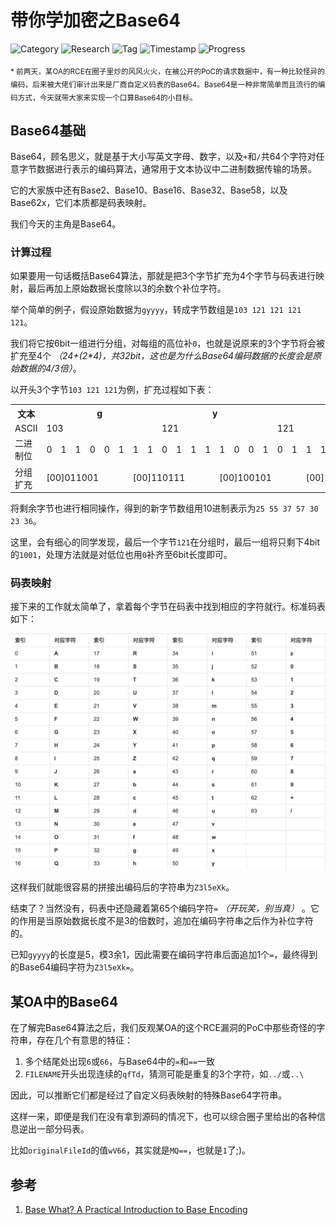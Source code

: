 # 带你学加密之Base64

![Category](https://img.shields.io/badge/category-security_research-blue.svg)
![Research](https://img.shields.io/badge/research-cryptology-blue.svg)
![Tag](https://img.shields.io/badge/tag-base64-green.svg)
![Timestamp](https://img.shields.io/badge/timestamp-1561613964-lightgrey.svg)
![Progress](https://img.shields.io/badge/progress-100%25-brightgreen.svg)

<sub>* 前两天，某OA的RCE在圈子里炒的风风火火，在被公开的PoC的请求数据中，有一种比较怪异的编码，后来被大佬们审计出来是厂商自定义码表的Base64。Base64是一种非常简单而且流行的编码方式，今天就带大家来实现一个口算Base64的小目标。</sub>

## Base64基础

Base64，顾名思义，就是基于大小写英文字母、数字，以及`+`和`/`共64个字符对任意字节数据进行表示的编码算法，通常用于文本协议中二进制数据传输的场景。

它的大家族中还有Base2、Base10、Base16、Base32、Base58，以及Base62x，它们本质都是码表映射。

我们今天的主角是Base64。

### 计算过程

如果要用一句话概括Base64算法，那就是把3个字节扩充为4个字节与码表进行映射，最后再加上原始数据长度除以3的余数个补位字符。

举个简单的例子，假设原始数据为`gyyyy`，转成字节数组是`103 121 121 121 121`。

我们将它按6bit一组进行分组，对每组的高位补`0`，也就是说原来的3个字节将会被扩充至4个 _（24+(2*4)，共32bit，这也是为什么Base64编码数据的长度会是原始数据的4/3倍）_。

以开头3个字节`103 121 121`为例，扩充过程如下表：

<table>
  <tr>
    <th>文本</th>
    <th colspan="8">g</th>
    <th colspan="8">y</th>
    <th colspan="8">y</th>
  </tr>
  <tr>
    <td>ASCII</td>
    <td colspan="8">103</td>
    <td colspan="8">121</td>
    <td colspan="8">121</td>
  </tr>
  <tr>
    <td>二进制位</td>
    <td>0</td>
    <td>1</td>
    <td>1</td>
    <td>0</td>
    <td>0</td>
    <td>1</td>
    <td>1</td>
    <td>1</td>
    <td>0</td>
    <td>1</td>
    <td>1</td>
    <td>1</td>
    <td>1</td>
    <td>0</td>
    <td>0</td>
    <td>1</td>
    <td>0</td>
    <td>1</td>
    <td>1</td>
    <td>1</td>
    <td>1</td>
    <td>0</td>
    <td>0</td>
    <td>1</td>
  </tr>
  <tr>
    <td>分组扩充</td>
    <td colspan="6">[00]011001</td>
    <td colspan="6">[00]110111</td>
    <td colspan="6">[00]100101</td>
    <td colspan="6">[00]111001</td>
  </tr>
</table>

将剩余字节也进行相同操作，得到的新字节数组用10进制表示为`25 55 37 57 30 23 36`。

这里，会有细心的同学发现，最后一个字节`121`在分组时，最后一组将只剩下4bit的`1001`，处理方法就是对低位也用`0`补齐至6bit长度即可。

### 码表映射

接下来的工作就太简单了，拿着每个字节在码表中找到相应的字符就行。标准码表如下：

![base64-alphabet.png](crypto-base64/base64-alphabet.png)

这样我们就能很容易的拼接出编码后的字符串为`Z3l5eXk`。

结束了？当然没有，码表中还隐藏着第65个编码字符`=` _（开玩笑，别当真）_ 。它的作用是当原始数据长度不是3的倍数时，追加在编码字符串之后作为补位字符的。

已知`gyyyy`的长度是5，模3余1，因此需要在编码字符串后面追加1个`=`，最终得到的Base64编码字符为`Z3l5eXk=`。

## 某OA中的Base64

在了解完Base64算法之后，我们反观某OA的这个RCE漏洞的PoC中那些奇怪的字符串，存在几个有意思的特征：

1. 多个结尾处出现`6`或`66`，与Base64中的`=`和`==`一致
1. `FILENAME`开头出现连续的`qfTd`，猜测可能是重复的3个字符，如`../`或`..\`

因此，可以推断它们都是经过了自定义码表映射的特殊Base64字符串。

这样一来，即便是我们在没有拿到源码的情况下，也可以综合圈子里给出的各种信息逆出一部分码表。

比如`originalFileId`的值`wV66`，其实就是`MQ==`，也就是`1`了;)。

## 参考

1. [Base What? A Practical Introduction to Base Encoding](https://code.tutsplus.com/tutorials/base-what-a-practical-introduction-to-base-encoding--net-27590)